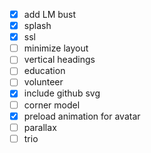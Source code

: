 - [x] add LM bust
- [x] splash
- [x] ssl
- [ ] minimize layout
- [ ] vertical headings
- [ ] education
- [ ] volunteer
- [x] include github svg
- [ ] corner model
- [x] preload animation for avatar
- [ ] parallax
- [ ] trio